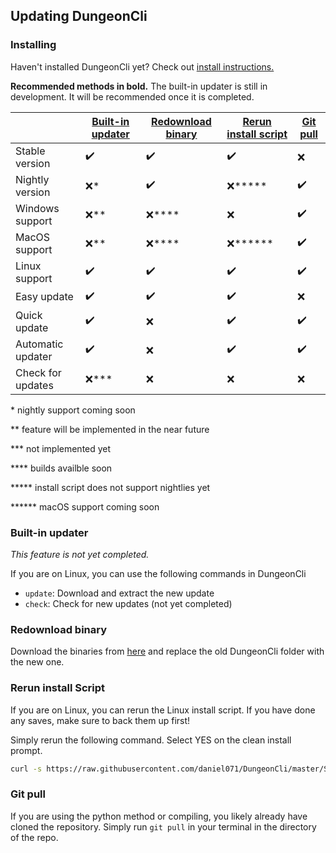## Updating DungeonCli

### Installing
Haven't installed DungeonCli yet? Check out [install instructions.](Installation.md)

**Recommended methods in bold.**
The built-in updater is still in development. It will be recommended once it is completed.

|                   | [Built-in updater](#built-in-updater)  | [**Redownload binary**](#redownload-binary)| [**Rerun install script**](##rerun-install-script) | [Git pull](#git-pull) |
| ----------------- | -------------------------------------  | ---------------------------------- | ------------------------------------ | --------------------- |
| Stable version    | ✔️                                     | ✔️                                | ✔️                                  | ❌                    |
| Nightly version   | ❌*                                    | ✔️                                | ❌*****                             | ✔️                    |
| Windows support   | ❌**                                   | ❌****                            | ❌                                  | ✔️                    |
| MacOS support     | ❌**                                   | ❌****                            | ❌******                            | ✔️                    |
| Linux support     | ✔️                                     | ✔️                                | ✔️                                  | ✔️                    |
| Easy update       | ✔️                                     | ✔️                                | ✔️                                  | ❌                    |
| Quick update      | ✔️                                     | ❌                                | ✔️                                  | ✔️                    |
| Automatic updater | ✔️                                     | ❌                                | ✔️                                  | ✔️                    |
| Check for updates | ❌***                                  | ❌                                | ❌                                  | ❌                    |

\* nightly support coming soon

\*\* feature will be implemented in the near future

\*\*\* not implemented yet

\*\*\*\* builds availble soon

\*\*\*\*\* install script does not support nightlies yet

\*\*\*\*\*\* macOS support coming soon

### Built-in updater
*This feature is not yet completed.*

If you are on Linux, you can use the following commands in DungeonCli
- `update`: Download and extract the new update
- `check`: Check for new updates (not yet completed)


### Redownload binary

Download the binaries from [here](/Docs/Installation.md#from-binaries) and
replace the old DungeonCli folder with the new one.

### Rerun install Script
If you are on Linux, you can rerun the Linux install script. If you have done any saves, make sure to back them up first!

Simply rerun the following command. Select YES on the clean install prompt.
```bash
curl -s https://raw.githubusercontent.com/daniel071/DungeonCli/master/Scripts/install-linux.sh | sh
```

### Git pull
If you are using the python method or compiling, you likely already have cloned
the repository. Simply run `git pull` in your terminal in the directory of the
repo.
